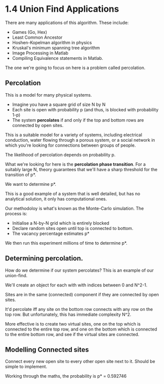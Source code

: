 # 1.4 Union Find Applications

There are many applications of this algorithm. These include:
* Games (Go, Hex)
* Least Common Ancestor
* Hoshen-Kopelman algorithm in physics
* Kruskal's minimum spanning tree algorithm
* Image Processing in Matlab
* Compiling Equivalence statements in Matlab.

The one we're going to focus on here is a problem called percolation.

## Percolation

This is a model for many physical systems.

* Imagine you have a square grid of size N by N
* Each site is open with probability p (and thus, is blocked with probability 1-p)
* The system **percolates** if and only if the top and bottom rows are connected by open sites.

This is a suitable model for a variety of systems, including electrical conduction, water flowing through a porous system, or a social network in which you're looking for connections between groups of people.

The likelihood of percolation depends on probability p.

What we're looking for here is the **percolation phase transition**. For a suitably large N, theory guarantees that we'll have a sharp threshold for the transition of p*.

We want to determine p*.

This is a good example of a system that is well detailed, but has no analytical solution, it only has computational ones.

Our methodoloy is what's known as the Monte-Carlo simulation. The process is:
* Initialise a N-by-N grid which is entirely blocked
* Declare random sites open until top is connected to bottom.
* The vacancy percentage estimates p*

We then run this experiment millions of time to determine p*.

## Determining percolation.

How do we determine if our system percolates? This is an example of our union-find.

We'll create an object for each with with indices between 0 and N^2-1.

Sites are in the same (connected) component if they are connected by open sites.

It'd percolate iff any site on the bottom row connects with any row on the top row. But unfortunately, this has immediate complexity N^2.

More effective is to create two virtual sites, one on the top which is connected to the entire top row, and one on the bottom which is connected to the entire bottom row, and see if the virtual sites are connected.

## Modelling Connected sites

Connect every new open site to every other open site next to it. Should be simple to implement.

Working through the maths, the probability is p* = 0.592746